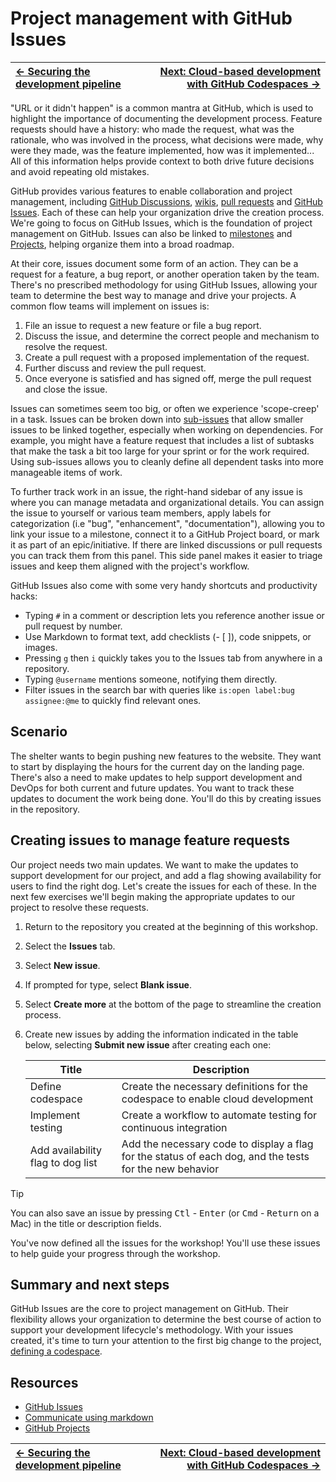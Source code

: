# Project management with GitHub Issues

| [← Securing the development pipeline][walkthrough-previous] | [Next: Cloud-based development with GitHub Codespaces →][walkthrough-next] |
|:-----------------------------------|------------------------------------------:|

"URL or it didn't happen" is a common mantra at GitHub, which is used to highlight the importance of documenting the development process. Feature requests should have a history: who made the request, what was the rationale, who was involved in the process, what decisions were made, why were they made, was the feature implemented, how was it implemented... All of this information helps provide context to both drive future decisions and avoid repeating old mistakes.

GitHub provides various features to enable collaboration and project management, including [GitHub Discussions][discussions], [wikis][wikis], [pull requests][about-prs] and [GitHub Issues][issues]. Each of these can help your organization drive the creation process. We're going to focus on GitHub Issues, which is the foundation of project management on GitHub. Issues can also be linked to [milestones](https://docs.github.com/issues/using-labels-and-milestones-to-track-work/about-milestones) and [Projects](https://docs.github.com/issues/planning-and-tracking-with-projects/learning-about-projects/about-projects), helping organize them into a broad roadmap.

At their core, issues document some form of an action. They can be a request for a feature, a bug report, or another operation taken by the team. There's no prescribed methodology for using GitHub Issues, allowing your team to determine the best way to manage and drive your projects. A common flow teams will implement on issues is:

1. File an issue to request a new feature or file a bug report.
1. Discuss the issue, and determine the correct people and mechanism to resolve the request.
1. Create a pull request with a proposed implementation of the request.
1. Further discuss and review the pull request.
1. Once everyone is satisfied and has signed off, merge the pull request and close the issue.

Issues can sometimes seem too big, or often we experience 'scope-creep' in a task. Issues can be broken down into [sub-issues](https://docs.github.com/issues/tracking-your-work-with-issues/using-issues/adding-sub-issues) that allow smaller issues to be linked together, especially when working on dependencies. For example, you might have a feature request that includes a list of subtasks that make the task a bit too large for your sprint or for the work required. Using sub-issues allows you to cleanly define all dependent tasks into more manageable items of work.

To further track work in an issue, the right-hand sidebar of any issue is where you can manage metadata and organizational details. You can assign the issue to yourself or various team members, apply labels for categorization (i.e "bug", "enhancement", "documentation"), allowing you to link your issue to a milestone, connect it to a GitHub Project board, or mark it as part of an epic/initiative. If there are linked discussions or pull requests you can track them from this panel. This side panel makes it easier to triage issues and keep them aligned with the project's workflow.

GitHub Issues also come with some very handy shortcuts and productivity hacks:

- Typing `#` in a comment or description lets you reference another issue or pull request by number.
- Use Markdown to format text, add checklists (- [ ]), code snippets, or images.
- Pressing `g` then `i` quickly takes you to the Issues tab from anywhere in a repository.
- Typing `@username` mentions someone, notifying them directly.
- Filter issues in the search bar with queries like `is:open label:bug assignee:@me` to quickly find relevant ones.

## Scenario

The shelter wants to begin pushing new features to the website. They want to start by displaying the hours for the current day on the landing page. There's also a need to make updates to help support development and DevOps for both current and future updates. You want to track these updates to document the work being done. You'll do this by creating issues in the repository.

## Creating issues to manage feature requests

Our project needs two main updates. We want to make the updates to support development for our project, and add a flag showing availability for users to find the right dog. Let's create the issues for each of these. In the next few exercises we'll begin making the appropriate updates to our project to resolve these requests.

1. Return to the repository you created at the beginning of this workshop.
2. Select the **Issues** tab.
3. Select **New issue**.
4. If prompted for type, select **Blank issue**.
5. Select **Create more** at the bottom of the page to streamline the creation process.
6. Create new issues by adding the information indicated in the table below, selecting **Submit new issue** after creating each one:

    | Title                             | Description                                                                                             |
    | --------------------------------- | ------------------------------------------------------------------------------------------------------- |
    | Define codespace                  | Create the necessary definitions for the codespace to enable cloud development                          |
    | Implement testing                 | Create a workflow to automate testing for continuous integration                                        |
    | Add availability flag to dog list | Add the necessary code to display a flag for the status of each dog, and the tests for the new behavior |

> [!TIP]
> You can also save an issue by pressing <kbd>Ctl</kbd> - <kbd>Enter</kbd> (or <kbd>Cmd</kbd> - <kbd>Return</kbd> on a Mac) in the title or description fields.

You've now defined all the issues for the workshop! You'll use these issues to help guide your progress through the workshop.

## Summary and next steps

GitHub Issues are the core to project management on GitHub. Their flexibility allows your organization to determine the best course of action to support your development lifecycle's methodology. With your issues created, it's time to turn your attention to the first big change to the project, [defining a codespace][walkthrough-next].

## Resources

- [GitHub Issues][issues-docs]
- [Communicate using markdown][skills-markdown]
- [GitHub Projects][projects-docs]

| [← Securing the development pipeline][walkthrough-previous] | [Next: Cloud-based development with GitHub Codespaces →][walkthrough-next] |
|:-----------------------------------|------------------------------------------:|

[discussions]: https://github.com/features/discussions
[wikis]: https://docs.github.com/en/communities/documenting-your-project-with-wikis/about-wikis
[about-prs]: https://docs.github.com/en/pull-requests/collaborating-with-pull-requests/proposing-changes-to-your-work-with-pull-requests/about-pull-requests
[issues]: https://github.com/features/issues
[issues-docs]: https://docs.github.com/en/issues/tracking-your-work-with-issues/about-issues
[projects-docs]: https://docs.github.com/en/issues/planning-and-tracking-with-projects/learning-about-projects/quickstart-for-projects
[skills-markdown]: https://github.com/skills/communicate-using-markdown
[walkthrough-next]: 3-codespaces.md
[walkthrough-previous]: 1-code-scanning.md